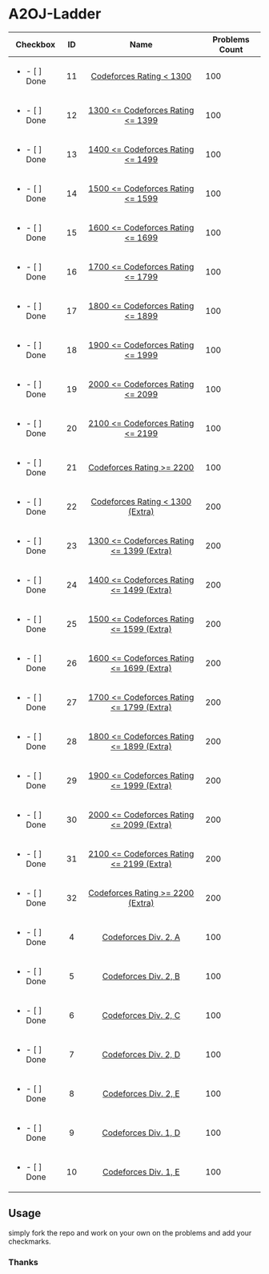 # A2OJ-Ladder

| Checkbox                     | ID  |                                                                  Name                                                                  | Problems Count |
| ---------------------------- | :-: | :------------------------------------------------------------------------------------------------------------------------------------: | -------------- |
| <ul><li>- [ ] Done</li></ul> | 11  |                    [Codeforces Rating < 1300](https://earthshakira.github.io/a2oj-clientside/server/Ladder11.html)                     | 100            |
| <ul><li>- [ ] Done</li></ul> | 12  |                [1300 <= Codeforces Rating <= 1399](https://earthshakira.github.io/a2oj-clientside/server/Ladder12.html)                | 100            |
| <ul><li>- [ ] Done</li></ul> | 13  |            [1400 <= Codeforces Rating <= 1499](ladders/13.%201400%20%3C%3D%20Codeforces%20Rating%20%3C%3D%201499/README.md)            | 100            |
| <ul><li>- [ ] Done</li></ul> | 14  |            [1500 <= Codeforces Rating <= 1599](ladders/14.%201500%20%3C%3D%20Codeforces%20Rating%20%3C%3D%201599/README.md)            | 100            |
| <ul><li>- [ ] Done</li></ul> | 15  |            [1600 <= Codeforces Rating <= 1699](ladders/15.%201600%20%3C%3D%20Codeforces%20Rating%20%3C%3D%201699/README.md)            | 100            |
| <ul><li>- [ ] Done</li></ul> | 16  |            [1700 <= Codeforces Rating <= 1799](ladders/16.%201700%20%3C%3D%20Codeforces%20Rating%20%3C%3D%201799/README.md)            | 100            |
| <ul><li>- [ ] Done</li></ul> | 17  |            [1800 <= Codeforces Rating <= 1899](ladders/17.%201800%20%3C%3D%20Codeforces%20Rating%20%3C%3D%201899/README.md)            | 100            |
| <ul><li>- [ ] Done</li></ul> | 18  |            [1900 <= Codeforces Rating <= 1999](ladders/18.%201900%20%3C%3D%20Codeforces%20Rating%20%3C%3D%201999/README.md)            | 100            |
| <ul><li>- [ ] Done</li></ul> | 19  |            [2000 <= Codeforces Rating <= 2099](ladders/19.%202000%20%3C%3D%20Codeforces%20Rating%20%3C%3D%202099/README.md)            | 100            |
| <ul><li>- [ ] Done</li></ul> | 20  |            [2100 <= Codeforces Rating <= 2199](ladders/20.%202100%20%3C%3D%20Codeforces%20Rating%20%3C%3D%202199/README.md)            | 100            |
| <ul><li>- [ ] Done</li></ul> | 21  |                        [Codeforces Rating >= 2200](ladders/21.%20Codeforces%20Rating%20%3E%3D%202200/README.md)                        | 100            |
| <ul><li>- [ ] Done</li></ul> | 22  |               [Codeforces Rating < 1300 (Extra)](ladders/22.%20Codeforces%20Rating%20%3C%201300%20%28Extra%29/README.md)               | 200            |
| <ul><li>- [ ] Done</li></ul> | 23  | [1300 <= Codeforces Rating <= 1399 (Extra)](ladders/23.%201300%20%3C%3D%20Codeforces%20Rating%20%3C%3D%201399%20%28Extra%29/README.md) | 200            |
| <ul><li>- [ ] Done</li></ul> | 24  | [1400 <= Codeforces Rating <= 1499 (Extra)](ladders/24.%201400%20%3C%3D%20Codeforces%20Rating%20%3C%3D%201499%20%28Extra%29/README.md) | 200            |
| <ul><li>- [ ] Done</li></ul> | 25  | [1500 <= Codeforces Rating <= 1599 (Extra)](ladders/25.%201500%20%3C%3D%20Codeforces%20Rating%20%3C%3D%201599%20%28Extra%29/README.md) | 200            |
| <ul><li>- [ ] Done</li></ul> | 26  | [1600 <= Codeforces Rating <= 1699 (Extra)](ladders/26.%201600%20%3C%3D%20Codeforces%20Rating%20%3C%3D%201699%20%28Extra%29/README.md) | 200            |
| <ul><li>- [ ] Done</li></ul> | 27  | [1700 <= Codeforces Rating <= 1799 (Extra)](ladders/27.%201700%20%3C%3D%20Codeforces%20Rating%20%3C%3D%201799%20%28Extra%29/README.md) | 200            |
| <ul><li>- [ ] Done</li></ul> | 28  | [1800 <= Codeforces Rating <= 1899 (Extra)](ladders/28.%201800%20%3C%3D%20Codeforces%20Rating%20%3C%3D%201899%20%28Extra%29/README.md) | 200            |
| <ul><li>- [ ] Done</li></ul> | 29  | [1900 <= Codeforces Rating <= 1999 (Extra)](ladders/29.%201900%20%3C%3D%20Codeforces%20Rating%20%3C%3D%201999%20%28Extra%29/README.md) | 200            |
| <ul><li>- [ ] Done</li></ul> | 30  | [2000 <= Codeforces Rating <= 2099 (Extra)](ladders/30.%202000%20%3C%3D%20Codeforces%20Rating%20%3C%3D%202099%20%28Extra%29/README.md) | 200            |
| <ul><li>- [ ] Done</li></ul> | 31  | [2100 <= Codeforces Rating <= 2199 (Extra)](ladders/31.%202100%20%3C%3D%20Codeforces%20Rating%20%3C%3D%202199%20%28Extra%29/README.md) | 200            |
| <ul><li>- [ ] Done</li></ul> | 32  |             [Codeforces Rating >= 2200 (Extra)](ladders/32.%20Codeforces%20Rating%20%3E%3D%202200%20%28Extra%29/README.md)             | 200            |
| <ul><li>- [ ] Done</li></ul> |  4  |                              [Codeforces Div. 2, A](ladders/04.%20Codeforces%20Div.%202%2C%20A/README.md)                              | 100            |
| <ul><li>- [ ] Done</li></ul> |  5  |                              [Codeforces Div. 2, B](ladders/05.%20Codeforces%20Div.%202%2C%20B/README.md)                              | 100            |
| <ul><li>- [ ] Done</li></ul> |  6  |                              [Codeforces Div. 2, C](ladders/06.%20Codeforces%20Div.%202%2C%20C/README.md)                              | 100            |
| <ul><li>- [ ] Done</li></ul> |  7  |                              [Codeforces Div. 2, D](ladders/07.%20Codeforces%20Div.%202%2C%20D/README.md)                              | 100            |
| <ul><li>- [ ] Done</li></ul> |  8  |                              [Codeforces Div. 2, E](ladders/08.%20Codeforces%20Div.%202%2C%20E/README.md)                              | 100            |
| <ul><li>- [ ] Done</li></ul> |  9  |                              [Codeforces Div. 1, D](ladders/09.%20Codeforces%20Div.%201%2C%20D/README.md)                              | 100            |
| <ul><li>- [ ] Done</li></ul> | 10  |                              [Codeforces Div. 1, E](ladders/10.%20Codeforces%20Div.%201%2C%20E/README.md)                              | 100            |

## Usage

simply fork the repo and work on your own on the problems and add your checkmarks.

### Thanks

